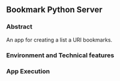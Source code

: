 ## Bookmark Python Server

### Abstract
An app for creating a list a URI bookmarks.

### Environment and Technical features

### App Execution
